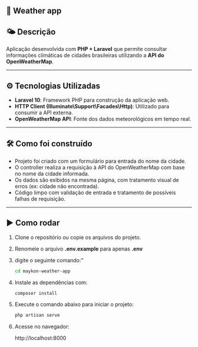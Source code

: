 ## 📌 Weather app

## 🌤️ Descrição
Aplicação desenvolvida com **PHP + Laravel** que permite consultar informações climáticas de cidades brasileiras utilizando a **API do OpenWeatherMap**.

---

## ⚙️ Tecnologias Utilizadas

- **Laravel 10**: Framework PHP para construção da aplicação web.
- **HTTP Client (Illuminate\Support\Facades\Http)**: Utilizado para consumir a API externa.
- **OpenWeatherMap API**: Fonte dos dados meteorológicos em tempo real.

---

## 🛠️ Como foi construído

- Projeto foi criado com um formulário para entrada do nome da cidade.
- O controller realiza a requisição à API do OpenWeatherMap com base no nome da cidade informada.
- Os dados são exibidos na mesma página, com tratamento visual de erros (ex: cidade não encontrada).
- Código limpo com validação de entrada e tratamento de possíveis falhas de requisição.

---

## ▶️ Como rodar

1. Clone o repositório ou copie os arquivos do projeto.
2. Renomeie o arquivo **.env.example** para apenas **.env**
3. digite o seguinte comando:"
    ```bash
    cd maykon-weather-app
4. Instale as dependências com:
    ```bash
   composer install
5. Execute o comando abaixo para iniciar o projeto:
    ```bash
    php artisan serve
6. Acesse no navegador:

    http://localhost:8000